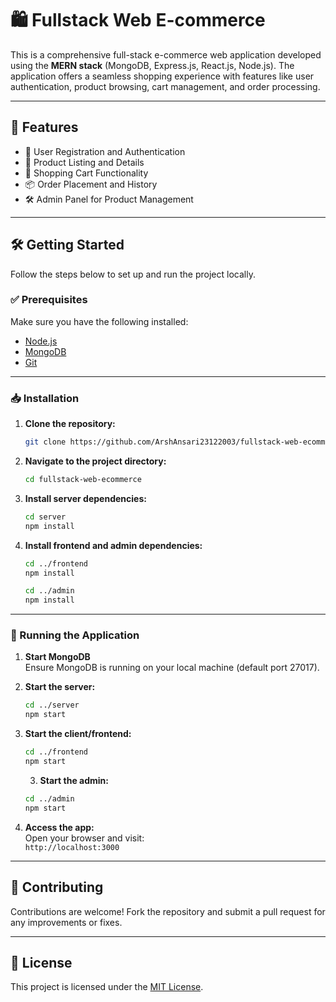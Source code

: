 # 🛍️ Fullstack Web E-commerce

This is a comprehensive full-stack e-commerce web application developed using the **MERN stack** (MongoDB, Express.js, React.js, Node.js). The application offers a seamless shopping experience with features like user authentication, product browsing, cart management, and order processing.

---

## 🚀 Features

- 👤 User Registration and Authentication  
- 🛒 Product Listing and Details  
- 🧺 Shopping Cart Functionality  
- 📦 Order Placement and History  
- 🛠️ Admin Panel for Product Management  

---

## 🛠️ Getting Started

Follow the steps below to set up and run the project locally.

### ✅ Prerequisites

Make sure you have the following installed:

- [Node.js](https://nodejs.org/)
- [MongoDB](https://www.mongodb.com/)
- [Git](https://git-scm.com/)

---

### 📥 Installation

1. **Clone the repository:**
   ```bash
   git clone https://github.com/ArshAnsari23122003/fullstack-web-ecommerce.git
   ```

2. **Navigate to the project directory:**
   ```bash
   cd fullstack-web-ecommerce
   ```

3. **Install server dependencies:**
   ```bash
   cd server
   npm install
   ```

4. **Install frontend and admin dependencies:**
   ```bash
   cd ../frontend
   npm install

   cd ../admin
   npm install
   ```

---

### 🧾 Running the Application

1. **Start MongoDB**  
   Ensure MongoDB is running on your local machine (default port 27017).

2. **Start the server:**
   ```bash
   cd ../server
   npm start
   ```

3. **Start the client/frontend:**
   ```bash
   cd ../frontend
   npm start
   ```
   3. **Start the admin:**
   ```bash
   cd ../admin
   npm start
   ```

5. **Access the app:**  
   Open your browser and visit:  
   `http://localhost:3000`

---

## 🤝 Contributing

Contributions are welcome! Fork the repository and submit a pull request for any improvements or fixes.

---

## 📄 License

This project is licensed under the [MIT License](LICENSE).
